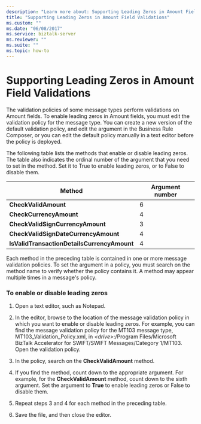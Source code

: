 ```yaml
---
description: "Learn more about: Supporting Leading Zeros in Amount Field Validations"
title: "Supporting Leading Zeros in Amount Field Validations"
ms.custom: ""
ms.date: "06/08/2017"
ms.service: biztalk-server
ms.reviewer: ""
ms.suite: ""
ms.topic: how-to
---
```

# Supporting Leading Zeros in Amount Field Validations
The validation policies of some message types perform validations on Amount fields. To enable leading zeros in Amount fields, you must edit the validation policy for the message type. You can create a new version of the default validation policy, and edit the argument in the Business Rule Composer, or you can edit the default policy manually in a text editor before the policy is deployed.  
  
 The following table lists the methods that enable or disable leading zeros. The table also indicates the ordinal number of the argument that you need to set in the method. Set it to True to enable leading zeros, or to False to disable them.  
  
|Method|Argument number|  
|------------|---------------------|  
|**CheckValidAmount**|6|  
|**CheckCurrencyAmount**|4|  
|**CheckValidSignCurrencyAmount**|3|  
|**CheckValidSignDateCurrencyAmount**|4|  
|**IsValidTransactionDetailsCurrencyAmount**|4|  
  
 Each method in the preceding table is contained in one or more message validation policies. To set the argument in a policy, you must search on the method name to verify whether the policy contains it. A method may appear multiple times in a message's policy.  
  
### To enable or disable leading zeros  
  
1.  Open a text editor, such as Notepad.  
  
2.  In the editor, browse to the location of the message validation policy in which you want to enable or disable leading zeros. For example, you can find the message validation policy for the MT103 message type, MT103_Validation_Policy.xml, in *\<drive\>*:/Program Files/Microsoft BizTalk Accelerator for SWIFT/SWIFT Messages/Category 1/MT103. Open the validation policy.  
  
3.  In the policy, search on the **CheckValidAmount** method.  
  
4.  If you find the method, count down to the appropriate argument. For example, for the **CheckValidAmount** method, count down to the sixth argument. Set the argument to **True** to enable leading zeros or False to disable them.  
  
5.  Repeat steps 3 and 4 for each method in the preceding table.  
  
6.  Save the file, and then close the editor.

